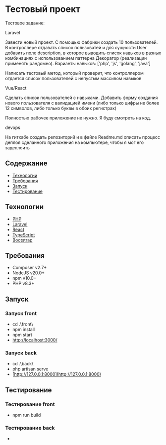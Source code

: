 # Тестовый проект
Тестовое задание:

Laravel

Завести новый проект. С помощью фабрики создать 10 пользователей. 
В контроллере отдавать список пользоватей и для сущности User добавить поле description,
в которое выводить список навыков в разных комбинациях с использованием
паттерна Декоратор (реализации применять рандомно).
Варианты навыков: ['php', 'js', 'golang', 'java']

Написать тестовый метод, который проверит, что контроллером отдается
список пользователей с непустым массивом навыков 


Vue/React

Сделать список пользователей с навыками. Добавить форму создания нового
пользователя с валидацией имени (либо только цифры не более 12 символов,
либо только буквы в обоих регистрах)


Полностью рабочее приложение не нужно. Я буду смотреть на код.

devops

На гитхабе создать репозиторий и в файле Readme.md  описать процесс деплоя сделанного приложения на компьютере, чтобы я мог его задеплоить

## Содержание
- [Технологии](#технологии)
- [Требования](#требования)
- [Запуск](#запуск)
- [Тестирование](#тестирование)

## Технологии
- [PHP](https://www.php.net/)
- [Laravel](https://laravel.com/)
- [React](https://react.dev/)
- [TypeScript](https://www.typescriptlang.org/)
- [Bootstrap](https://react-bootstrap.netlify.app)

## Требования
- Composer v2.7+
- NodeJS v20.0+
- npm v10.0+
- PHP v8.3+

## Запуск

### Запуск front
- cd .\front\
- npm install
- npm start
- [http://localhost:3000/](http://localhost:3000/)

### Запуск back
- cd .\back\
- php artisan serve
- [http://127.0.0.1:8000](http://127.0.0.1:8000)

## Тестирование

### Тестирование front
- npm run build

### Тестирование back
- 